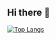 ## Hi there 👋

[![Top Langs](https://github-readme-stats.vercel.app/api/top-langs/?username=timolio&show_icons=true&theme=ambient_gradient&hide_border=true&layout=compact)](https://github.com/anuraghazra/github-readme-stats)

<!--
**Timolio/Timolio** is a ✨ _special_ ✨ repository because its `README.md` (this file) appears on your GitHub profile.

Here are some ideas to get you started:

- 🔭 I’m currently working on ...
- 🌱 I’m currently learning ...
- 👯 I’m looking to collaborate on ...
- 🤔 I’m looking for help with ...
- 💬 Ask me about ...
- 📫 How to reach me: ...
- 😄 Pronouns: ...
- ⚡ Fun fact: ...
-->
